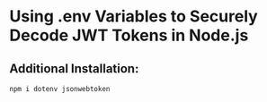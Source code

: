 # Using .env Variables to Securely Decode JWT Tokens in Node.js

## Additional Installation:
``` npm i dotenv jsonwebtoken ```